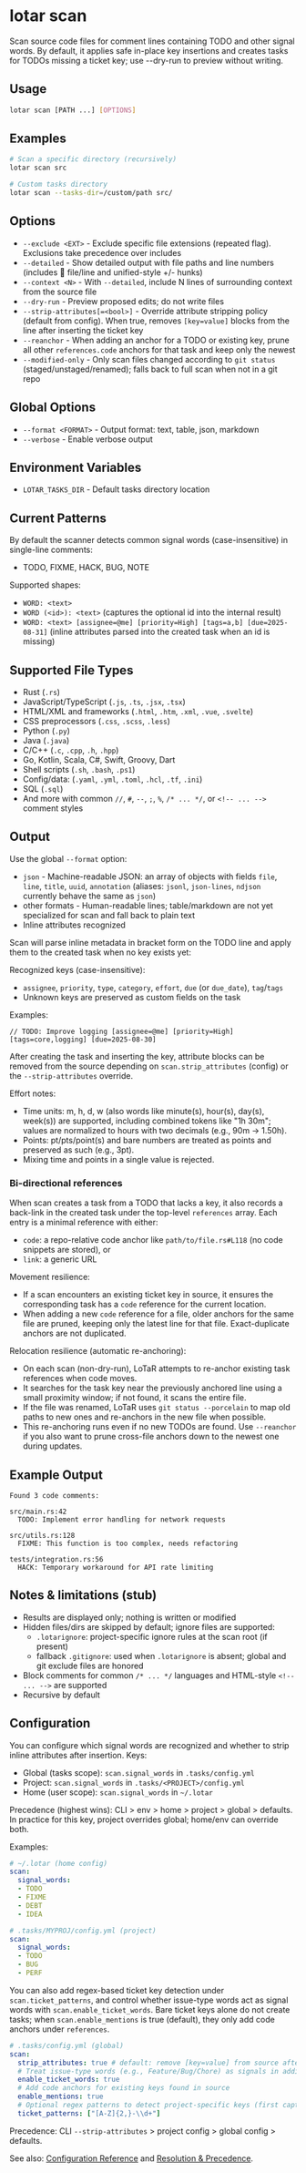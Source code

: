 # lotar scan

Scan source code files for comment lines containing TODO and other signal words. By default, it applies safe in-place key insertions and creates tasks for TODOs missing a ticket key; use --dry-run to preview without writing.

## Usage

```bash
lotar scan [PATH ...] [OPTIONS]
```

## Examples

```bash
# Scan a specific directory (recursively)
lotar scan src

# Custom tasks directory
lotar scan --tasks-dir=/custom/path src/
```

## Options

- `--exclude <EXT>` - Exclude specific file extensions (repeated flag). Exclusions take precedence over includes  
- `--detailed` - Show detailed output with file paths and line numbers (includes 📄 file/line and unified-style +/- hunks)
- `--context <N>` - With `--detailed`, include N lines of surrounding context from the source file
- `--dry-run` - Preview proposed edits; do not write files
- `--strip-attributes[=<bool>]` - Override attribute stripping policy (default from config). When true, removes `[key=value]` blocks from the line after inserting the ticket key
- `--reanchor` - When adding an anchor for a TODO or existing key, prune all other `references.code` anchors for that task and keep only the newest
- `--modified-only` - Only scan files changed according to `git status` (staged/unstaged/renamed); falls back to full scan when not in a git repo

## Global Options

- `--format <FORMAT>` - Output format: text, table, json, markdown
- `--verbose` - Enable verbose output

## Environment Variables

- `LOTAR_TASKS_DIR` - Default tasks directory location

## Current Patterns

By default the scanner detects common signal words (case-insensitive) in single-line comments:
- TODO, FIXME, HACK, BUG, NOTE

Supported shapes:
- `WORD: <text>`
- `WORD (<id>): <text>`  (captures the optional id into the internal result)
- `WORD: <text> [assignee=@me] [priority=High] [tags=a,b] [due=2025-08-31]` (inline attributes parsed into the created task when an id is missing)

## Supported File Types

- Rust (`.rs`)
- JavaScript/TypeScript (`.js`, `.ts`, `.jsx`, `.tsx`)
- HTML/XML and frameworks (`.html`, `.htm`, `.xml`, `.vue`, `.svelte`)
- CSS preprocessors (`.css`, `.scss`, `.less`)
- Python (`.py`)
- Java (`.java`)
- C/C++ (`.c`, `.cpp`, `.h`, `.hpp`)
- Go, Kotlin, Scala, C#, Swift, Groovy, Dart
- Shell scripts (`.sh`, `.bash`, `.ps1`)
- Config/data: (`.yaml`, `.yml`, `.toml`, `.hcl`, `.tf`, `.ini`)
- SQL (`.sql`)
- And more with common `//`, `#`, `--`, `;`, `%`, `/* ... */`, or `<!-- ... -->` comment styles

## Output

Use the global `--format` option:
- `json` - Machine-readable JSON: an array of objects with fields `file`, `line`, `title`, `uuid`, `annotation` (aliases: `jsonl`, `json-lines`, `ndjson` currently behave the same as `json`)
- other formats - Human-readable lines; table/markdown are not yet specialized for scan and fall back to plain text
- Inline attributes recognized

Scan will parse inline metadata in bracket form on the TODO line and apply them to the created task when no key exists yet:

Recognized keys (case-insensitive):
- `assignee`, `priority`, `type`, `category`, `effort`, `due` (or `due_date`), `tag`/`tags`
- Unknown keys are preserved as custom fields on the task

Examples:

```text
// TODO: Improve logging [assignee=@me] [priority=High] [tags=core,logging] [due=2025-08-30]
```

After creating the task and inserting the key, attribute blocks can be removed from the source depending on `scan.strip_attributes` (config) or the `--strip-attributes` override.

Effort notes:
- Time units: m, h, d, w (also words like minute(s), hour(s), day(s), week(s)) are supported, including combined tokens like "1h 30m"; values are normalized to hours with two decimals (e.g., 90m -> 1.50h).
- Points: pt/pts/point(s) and bare numbers are treated as points and preserved as such (e.g., 3pt).
- Mixing time and points in a single value is rejected.

### Bi-directional references

When scan creates a task from a TODO that lacks a key, it also records a back-link in the created task under the top-level `references` array. Each entry is a minimal reference with either:
- `code`: a repo-relative code anchor like `path/to/file.rs#L118` (no code snippets are stored), or
- `link`: a generic URL

Movement resilience:
- If a scan encounters an existing ticket key in source, it ensures the corresponding task has a `code` reference for the current location.
- When adding a new `code` reference for a file, older anchors for the same file are pruned, keeping only the latest line for that file. Exact-duplicate anchors are not duplicated.

Relocation resilience (automatic re-anchoring):
- On each scan (non-dry-run), LoTaR attempts to re-anchor existing task references when code moves.
- It searches for the task key near the previously anchored line using a small proximity window; if not found, it scans the entire file.
- If the file was renamed, LoTaR uses `git status --porcelain` to map old paths to new ones and re-anchors in the new file when possible.
- This re-anchoring runs even if no new TODOs are found. Use `--reanchor` if you also want to prune cross-file anchors down to the newest one during updates.

## Example Output

```
Found 3 code comments:

src/main.rs:42
  TODO: Implement error handling for network requests

src/utils.rs:128  
  FIXME: This function is too complex, needs refactoring

tests/integration.rs:56
  HACK: Temporary workaround for API rate limiting
```

## Notes & limitations (stub)

- Results are displayed only; nothing is written or modified
- Hidden files/dirs are skipped by default; ignore files are supported:
  - `.lotarignore`: project-specific ignore rules at the scan root (if present)
  - fallback `.gitignore`: used when `.lotarignore` is absent; global and git exclude files are honored
- Block comments for common `/* ... */` languages and HTML-style `<!-- ... -->` are supported
- Recursive by default

## Configuration

You can configure which signal words are recognized and whether to strip inline attributes after insertion. Keys:

- Global (tasks scope): `scan.signal_words` in `.tasks/config.yml`
- Project: `scan.signal_words` in `.tasks/<PROJECT>/config.yml`
- Home (user scope): `scan.signal_words` in `~/.lotar`

Precedence (highest wins): CLI > env > home > project > global > defaults. In practice for this key, project overrides global; home/env can override both.

Examples:

```yaml
# ~/.lotar (home config)
scan:
  signal_words:
  - TODO
  - FIXME
  - DEBT
  - IDEA
```

```yaml
# .tasks/MYPROJ/config.yml (project)
scan:
  signal_words:
  - TODO
  - BUG
  - PERF
```

You can also add regex-based ticket key detection under `scan.ticket_patterns`, and control whether issue-type words act as signal words with `scan.enable_ticket_words`. Bare ticket keys alone do not create tasks; when `scan.enable_mentions` is true (default), they only add code anchors under `references`.

```yaml
# .tasks/config.yml (global)
scan:
  strip_attributes: true # default: remove [key=value] from source after creating the task
  # Treat issue-type words (e.g., Feature/Bug/Chore) as signals in addition to TODO/FIXME
  enable_ticket_words: true
  # Add code anchors for existing keys found in source
  enable_mentions: true
  # Optional regex patterns to detect project-specific keys (first capture group is the key)
  ticket_patterns: ["[A-Z]{2,}-\\d+"]
```

Precedence: CLI `--strip-attributes` > project config > global config > defaults.

See also: [Configuration Reference](./config-reference.md) and [Resolution & Precedence](./precedence.md).
